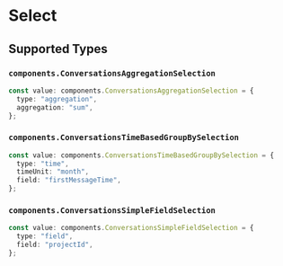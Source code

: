 # Select


## Supported Types

### `components.ConversationsAggregationSelection`

```typescript
const value: components.ConversationsAggregationSelection = {
  type: "aggregation",
  aggregation: "sum",
};
```

### `components.ConversationsTimeBasedGroupBySelection`

```typescript
const value: components.ConversationsTimeBasedGroupBySelection = {
  type: "time",
  timeUnit: "month",
  field: "firstMessageTime",
};
```

### `components.ConversationsSimpleFieldSelection`

```typescript
const value: components.ConversationsSimpleFieldSelection = {
  type: "field",
  field: "projectId",
};
```

